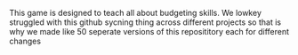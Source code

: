 This game is designed to teach all about budgeting skills. We lowkey struggled with this github sycning thing across different projects so that is why we made like 50 seperate versions of this reposititory each for different changes
